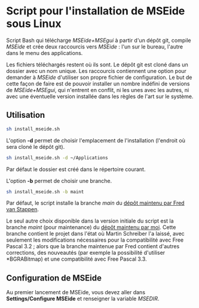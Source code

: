 
# Script pour l'installation de MSEide sous Linux

Script Bash qui télécharge *MSEide+MSEgui* à partir d'un dépôt git, compile *MSEide* et crée deux raccourcis vers *MSEide* : l'un sur le bureau, l'autre dans le menu des applications.

Les fichiers téléchargés restent où ils sont. Le dépôt git est cloné dans un dossier avec un nom unique. Les raccourcis contiennent une option pour demander à *MSEide* d'utiliser son propre fichier de configuration. Le but de cette façon de faire est de pouvoir installer un nombre indéfini de versions de *MSEide+MSEgui*, qui n'entrent en conflit, ni les unes avec les autres, ni avec une éventuelle version installée dans les règles de l'art sur le système.

## Utilisation

```bash
sh install_mseide.sh
```

L'option **-d** permet de choisir l'emplacement de l'installation (l'endroit où sera cloné le dépôt git).

```bash
sh install_mseide.sh -d ~/Applications
```

Par défaut le dossier est créé dans le répertoire courant.

L'option **-b** permet de choisir une branche.

```bash
sh install_mseide.sh -b maint
```

Par défaut, le script installe la branche *main* du [dépôt maintenu par Fred van Stappen](https://codeberg.org/fredvs/mseide-msegui.git).

Le seul autre choix disponible dans la version initiale du script est la branche *maint* (pour maintenance) du [dépôt maintenu par moi](https://codeberg.org/rchastain/mseide-msegui). Cette branche contient le projet dans l'état où Martin Schreiber l'a laissé, avec seulement les modifications nécessaires pour la compatibilité avec Free Pascal 3.2 ; alors que la branche maintenue par Fred contient d'autres corrections, des nouveautés (par exemple la possibilité d'utiliser *BGRABitmap) et une compatibilité avec Free Pascal 3.3.

## Configuration de MSEide

Au premier lancement de MSEide, vous devez aller dans **Settings/Configure MSEide** et renseigner la variable *MSEDIR*.
